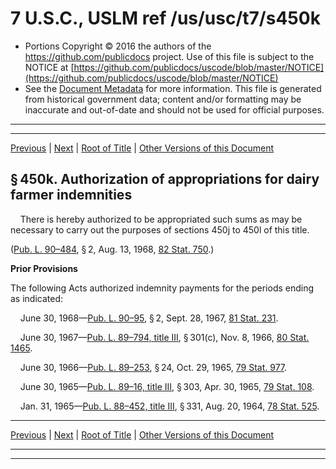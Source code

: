 ---
---

# 7 U.S.C., USLM ref /us/usc/t7/s450k

* Portions Copyright © 2016 the authors of the https://github.com/publicdocs project.
  Use of this file is subject to the NOTICE at [https://github.com/publicdocs/uscode/blob/master/NOTICE](https://github.com/publicdocs/uscode/blob/master/NOTICE)
* See the [Document Metadata](././../../../..//README.md) for more information.
  This file is generated from historical government data; content and/or formatting may be inaccurate and out-of-date and should not be used for official purposes.

----------
----------

[Previous](./../../../..//us/usc/t7/ch17/m__us_usc_t7_s450j.md) | [Next](./../../../..//us/usc/t7/ch17/m__us_usc_t7_s450l.md) | [Root of Title](./../../../../) | [Other Versions of this Document](https://publicdocs.github.io/go/links?ns=uslm&ref=%2Fus%2Fusc%2Ft7%2Fs450k)

## § 450k. Authorization of appropriations for dairy farmer indemnities

    There is hereby authorized to be appropriated such sums as may be necessary to carry out the purposes of sections 450j to 450l of this title.

([Pub. L. 90–484][/us/pl/90/484], § 2, Aug. 13, 1968, [82 Stat. 750][/us/stat/82/750].)

 __Prior Provisions__ 

The following Acts authorized indemnity payments for the periods ending as indicated:

    June 30, 1968—[Pub. L. 90–95][/us/pl/90/95], § 2, Sept. 28, 1967, [81 Stat. 231][/us/stat/81/231].

    June 30, 1967—[Pub. L. 89–794, title III][/us/pl/89/794/tIII], § 301(c), Nov. 8, 1966, [80 Stat. 1465][/us/stat/80/1465].

    June 30, 1966—[Pub. L. 89–253][/us/pl/89/253], § 24, Oct. 29, 1965, [79 Stat. 977][/us/stat/79/977].

    June 30, 1965—[Pub. L. 89–16, title III][/us/pl/89/16/tIII], § 303, Apr. 30, 1965, [79 Stat. 108][/us/stat/79/108].

    Jan. 31, 1965—[Pub. L. 88–452, title III][/us/pl/88/452/tIII], § 331, Aug. 20, 1964, [78 Stat. 525][/us/stat/78/525].

----------

[Previous](./../../../..//us/usc/t7/ch17/m__us_usc_t7_s450j.md) | [Next](./../../../..//us/usc/t7/ch17/m__us_usc_t7_s450l.md) | [Root of Title](./../../../../) | [Other Versions of this Document](https://publicdocs.github.io/go/links?ns=uslm&ref=%2Fus%2Fusc%2Ft7%2Fs450k)

----------
----------

[/us/pl/90/484]: https://publicdocs.github.io/go/links?ns=uslm&ref=%2Fus%2Fpl%2F90%2F484
[/us/stat/82/750]: https://publicdocs.github.io/go/links?ns=uslm&ref=%2Fus%2Fstat%2F82%2F750
[/us/pl/90/95]: https://publicdocs.github.io/go/links?ns=uslm&ref=%2Fus%2Fpl%2F90%2F95
[/us/stat/81/231]: https://publicdocs.github.io/go/links?ns=uslm&ref=%2Fus%2Fstat%2F81%2F231
[/us/pl/89/794/tIII]: https://publicdocs.github.io/go/links?ns=uslm&ref=%2Fus%2Fpl%2F89%2F794%2FtIII
[/us/stat/80/1465]: https://publicdocs.github.io/go/links?ns=uslm&ref=%2Fus%2Fstat%2F80%2F1465
[/us/pl/89/253]: https://publicdocs.github.io/go/links?ns=uslm&ref=%2Fus%2Fpl%2F89%2F253
[/us/stat/79/977]: https://publicdocs.github.io/go/links?ns=uslm&ref=%2Fus%2Fstat%2F79%2F977
[/us/pl/89/16/tIII]: https://publicdocs.github.io/go/links?ns=uslm&ref=%2Fus%2Fpl%2F89%2F16%2FtIII
[/us/stat/79/108]: https://publicdocs.github.io/go/links?ns=uslm&ref=%2Fus%2Fstat%2F79%2F108
[/us/pl/88/452/tIII]: https://publicdocs.github.io/go/links?ns=uslm&ref=%2Fus%2Fpl%2F88%2F452%2FtIII
[/us/stat/78/525]: https://publicdocs.github.io/go/links?ns=uslm&ref=%2Fus%2Fstat%2F78%2F525



